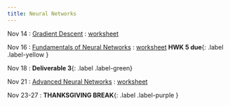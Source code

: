 ```yaml
---
title: Neural Networks
---
```


Nov 14 
: [Gradient Descent](#) 
  : [worksheet](#)

Nov 16 
: [Fundamentals of Neural Networks](#) 
  : [worksheet](#)
    **HWK 5 due**{: .label .label-yellow }

Nov 18
: **Deliverable 3**{: .label .label-green} 

Nov 21 
: [Advanced Neural Networks](#) 
  : [worksheet](#)

Nov 23-27 
: **THANKSGIVING BREAK**{: .label .label-purple }
